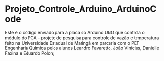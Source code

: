 # Projeto_Controle_Arduino_ArduinoCode
 Este é o código enviado para a placa do Arduino UNO que controla o módulo do PCA - projeto de pesquisa para controle de vazão e temperatura feito na Universidade Estadual de Maringá em parceria com o PET Engenharia Química pelos alunos Leandro Favaretto, João Vinicius, Danielle Faxina e Eduardo Polon;
